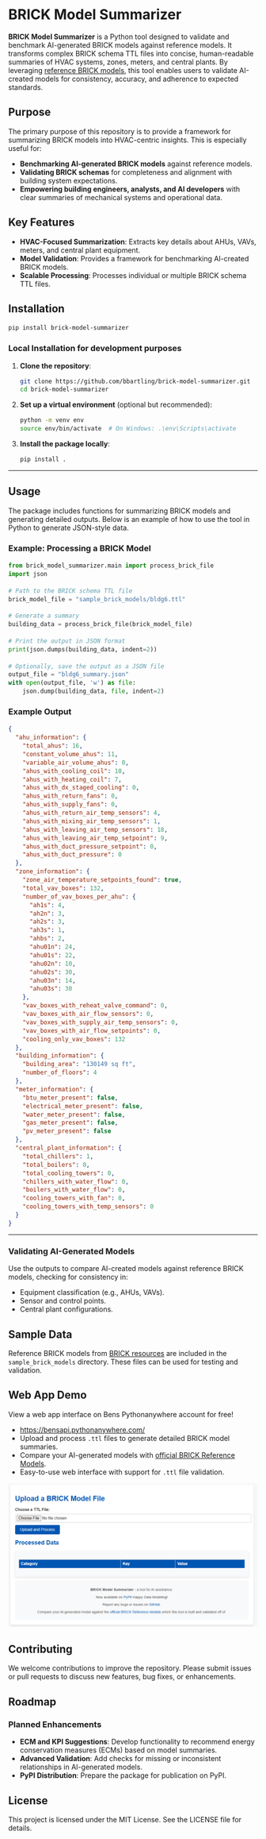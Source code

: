 # BRICK Model Summarizer

**BRICK Model Summarizer** is a Python tool designed to validate and benchmark AI-generated BRICK models against reference models. It transforms complex BRICK schema TTL files into concise, human-readable summaries of HVAC systems, zones, meters, and central plants. By leveraging [reference BRICK models](https://brickschema.org/resources/#reference-brick-models), this tool enables users to validate AI-created models for consistency, accuracy, and adherence to expected standards.

## Purpose

The primary purpose of this repository is to provide a framework for summarizing BRICK models into HVAC-centric insights. This is especially useful for:
- **Benchmarking AI-generated BRICK models** against reference models.
- **Validating BRICK schemas** for completeness and alignment with building system expectations.
- **Empowering building engineers, analysts, and AI developers** with clear summaries of mechanical systems and operational data.

## Key Features

- **HVAC-Focused Summarization**: Extracts key details about AHUs, VAVs, meters, and central plant equipment.
- **Model Validation**: Provides a framework for benchmarking AI-created BRICK models.
- **Scalable Processing**: Processes individual or multiple BRICK schema TTL files.


## Installation
```bash
pip install brick-model-summarizer
```

### Local Installation for development purposes

1. **Clone the repository**:
   ```bash
   git clone https://github.com/bbartling/brick-model-summarizer.git
   cd brick-model-summarizer
   ```

2. **Set up a virtual environment** (optional but recommended):
   ```bash
   python -m venv env
   source env/bin/activate  # On Windows: .\env\Scripts\activate
   ```

3. **Install the package locally**:
   ```bash
   pip install .
   ```

---

## Usage

The package includes functions for summarizing BRICK models and generating detailed outputs. Below is an example of how to use the tool in Python to generate JSON-style data.


### Example: Processing a BRICK Model

```python
from brick_model_summarizer.main import process_brick_file
import json

# Path to the BRICK schema TTL file
brick_model_file = "sample_brick_models/bldg6.ttl"

# Generate a summary
building_data = process_brick_file(brick_model_file)

# Print the output in JSON format
print(json.dumps(building_data, indent=2))

# Optionally, save the output as a JSON file
output_file = "bldg6_summary.json"
with open(output_file, 'w') as file:
    json.dump(building_data, file, indent=2)
```

### Example Output

```json
{
  "ahu_information": {
    "total_ahus": 16,
    "constant_volume_ahus": 11,
    "variable_air_volume_ahus": 0,
    "ahus_with_cooling_coil": 10,
    "ahus_with_heating_coil": 7,
    "ahus_with_dx_staged_cooling": 0,
    "ahus_with_return_fans": 0,
    "ahus_with_supply_fans": 0,
    "ahus_with_return_air_temp_sensors": 4,
    "ahus_with_mixing_air_temp_sensors": 1,
    "ahus_with_leaving_air_temp_sensors": 18,
    "ahus_with_leaving_air_temp_setpoint": 9,
    "ahus_with_duct_pressure_setpoint": 0,
    "ahus_with_duct_pressure": 0
  },
  "zone_information": {
    "zone_air_temperature_setpoints_found": true,
    "total_vav_boxes": 132,
    "number_of_vav_boxes_per_ahu": {
      "ah1s": 4,
      "ah2n": 3,
      "ah2s": 3,
      "ah3s": 1,
      "ahbs": 2,
      "ahu01n": 24,
      "ahu01s": 22,
      "ahu02n": 10,
      "ahu02s": 30,
      "ahu03n": 14,
      "ahu03s": 30
    },
    "vav_boxes_with_reheat_valve_command": 0,
    "vav_boxes_with_air_flow_sensors": 0,
    "vav_boxes_with_supply_air_temp_sensors": 0,
    "vav_boxes_with_air_flow_setpoints": 0,
    "cooling_only_vav_boxes": 132
  },
  "building_information": {
    "building_area": "130149 sq ft",
    "number_of_floors": 4
  },
  "meter_information": {
    "btu_meter_present": false,
    "electrical_meter_present": false,
    "water_meter_present": false,
    "gas_meter_present": false,
    "pv_meter_present": false
  },
  "central_plant_information": {
    "total_chillers": 1,
    "total_boilers": 0,
    "total_cooling_towers": 0,
    "chillers_with_water_flow": 0,
    "boilers_with_water_flow": 0,
    "cooling_towers_with_fan": 0,
    "cooling_towers_with_temp_sensors": 0
  }
}
```

---


### Validating AI-Generated Models
Use the outputs to compare AI-created models against reference BRICK models, checking for consistency in:
- Equipment classification (e.g., AHUs, VAVs).
- Sensor and control points.
- Central plant configurations.

## Sample Data

Reference BRICK models from [BRICK resources](https://brickschema.org/resources/#reference-brick-models) are included in the `sample_brick_models` directory. These files can be used for testing and validation.

## Web App Demo
View a web app interface on Bens Pythonanywhere account for free!

* https://bensapi.pythonanywhere.com/
* Upload and process `.ttl` files to generate detailed BRICK model summaries.
* Compare your AI-generated models with [official BRICK Reference Models](https://brickschema.org/resources/#reference-brick-models).
* Easy-to-use web interface with support for `.ttl` file validation.

![BRICK Model Summarizer Interface](https://github.com/bbartling/BrickModelSummarizer/blob/develop/flask_app/app_interface.png?raw=true)

## Contributing

We welcome contributions to improve the repository. Please submit issues or pull requests to discuss new features, bug fixes, or enhancements.

## Roadmap

### Planned Enhancements
- **ECM and KPI Suggestions**: Develop functionality to recommend energy conservation measures (ECMs) based on model summaries.
- **Advanced Validation**: Add checks for missing or inconsistent relationships in AI-generated models.
- **PyPI Distribution**: Prepare the package for publication on PyPI.

## License

This project is licensed under the MIT License. See the LICENSE file for details.
